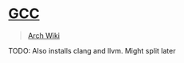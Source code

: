 # [GCC](https://gcc.gnu.org/)

> [Arch Wiki](https://wiki.archlinux.org/index.php/GNU_Compiler_Collection)

TODO: Also installs clang and llvm. Might split later
